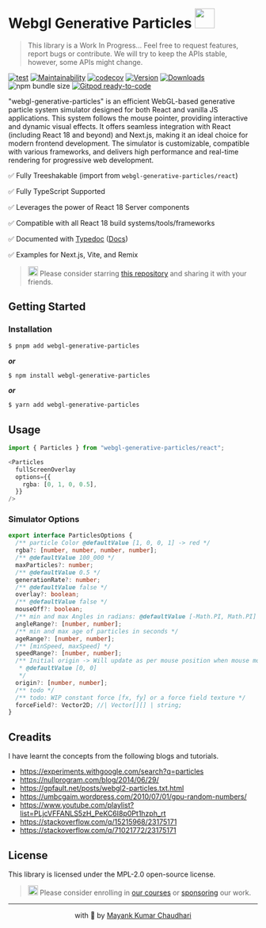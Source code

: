 # Webgl Generative Particles <img src="https://github.com/react18-tools/webgl-generative-particles/blob/main/popper.png?raw=true" style="height: 40px"/>

> This library is a Work In Progress... Feel free to request features, report bugs or contribute.
> We will try to keep the APIs stable, however, some APIs might change.

[![test](https://github.com/react18-tools/webgl-generative-particles/actions/workflows/test.yml/badge.svg)](https://github.com/react18-tools/webgl-generative-particles/actions/workflows/test.yml) [![Maintainability](https://api.codeclimate.com/v1/badges/17e43ef7ca4593a18757/maintainability)](https://codeclimate.com/github/react18-tools/webgl-generative-particles/maintainability) [![codecov](https://codecov.io/gh/react18-tools/webgl-generative-particles/graph/badge.svg)](https://codecov.io/gh/react18-tools/webgl-generative-particles) [![Version](https://img.shields.io/npm/v/webgl-generative-particles.svg?colorB=green)](https://www.npmjs.com/package/webgl-generative-particles) [![Downloads](https://img.jsdelivr.com/img.shields.io/npm/d18m/webgl-generative-particles.svg)](https://www.npmjs.com/package/webgl-generative-particles) ![npm bundle size](https://img.shields.io/bundlephobia/minzip/webgl-generative-particles) [![Gitpod ready-to-code](https://img.shields.io/badge/Gitpod-ready--to--code-blue?logo=gitpod)](https://gitpod.io/from-referrer/)

"webgl-generative-particles" is an efficient WebGL-based generative particle system simulator designed for both React and vanilla JS applications. This system follows the mouse pointer, providing interactive and dynamic visual effects. It offers seamless integration with React (including React 18 and beyond) and Next.js, making it an ideal choice for modern frontend development. The simulator is customizable, compatible with various frameworks, and delivers high performance and real-time rendering for progressive web development.

✅ Fully Treeshakable (import from `webgl-generative-particles/react`)

✅ Fully TypeScript Supported

✅ Leverages the power of React 18 Server components

✅ Compatible with all React 18 build systems/tools/frameworks

✅ Documented with [Typedoc](https://react18-tools.github.io/webgl-generative-particles) ([Docs](https://react18-tools.github.io/webgl-generative-particles))

✅ Examples for Next.js, Vite, and Remix

> <img src="https://github.com/react18-tools/webgl-generative-particles/blob/main/popper.png?raw=true" style="height: 20px"/> Please consider starring [this repository](https://github.com/react18-tools/webgl-generative-particles) and sharing it with your friends.

## Getting Started

### Installation

```bash
$ pnpm add webgl-generative-particles
```

**_or_**

```bash
$ npm install webgl-generative-particles
```

**_or_**

```bash
$ yarn add webgl-generative-particles
```

## Usage

```ts
import { Particles } from "webgl-generative-particles/react";

<Particles
  fullScreenOverlay
  options={{
    rgba: [0, 1, 0, 0.5],
  }}
/>
```

### Simulator Options

```ts
export interface ParticlesOptions {
  /** particle Color @defaultValue [1, 0, 0, 1] -> red */
  rgba?: [number, number, number, number];
  /** @defaultValue 100_000 */
  maxParticles?: number;
  /** @defaultValue 0.5 */
  generationRate?: number;
  /** @defaultValue false */
  overlay?: boolean;
  /** @defaultValue false */
  mouseOff?: boolean;
  /** min and max Angles in radians: @defaultValue [-Math.PI, Math.PI] */
  angleRange?: [number, number];
  /** min and max age of particles in seconds */
  ageRange?: [number, number];
  /** [minSpeed, maxSpeed] */
  speedRange?: [number, number];
  /** Initial origin -> Will update as per mouse position when mouse moved if mouseOff is not set.
   * @defaultValue [0, 0]
   */
  origin?: [number, number];
  /** todo */
  /** todo: WIP constant force [fx, fy] or a force field texture */
  forceField?: Vector2D; //| Vector[][] | string;
}
```

## Creadits

I have learnt the concepts from the following blogs and tutorials.

- https://experiments.withgoogle.com/search?q=particles
- https://nullprogram.com/blog/2014/06/29/
- https://gpfault.net/posts/webgl2-particles.txt.html
- https://umbcgaim.wordpress.com/2010/07/01/gpu-random-numbers/
- https://www.youtube.com/playlist?list=PLjcVFFANLS5zH_PeKC6I8p0Pt1hzph_rt
- https://stackoverflow.com/q/15215968/23175171
- https://stackoverflow.com/q/71021772/23175171

## License

This library is licensed under the MPL-2.0 open-source license.

> <img src="https://github.com/react18-tools/webgl-generative-particles/blob/main/popper.png?raw=true" style="height: 20px"/> Please consider enrolling in [our courses](https://mayank-chaudhari.vercel.app/courses) or [sponsoring](https://github.com/sponsors/mayank1513) our work.

<hr />

<p align="center" style="text-align:center">with 💖 by <a href="https://mayank-chaudhari.vercel.app" target="_blank">Mayank Kumar Chaudhari</a></p>
